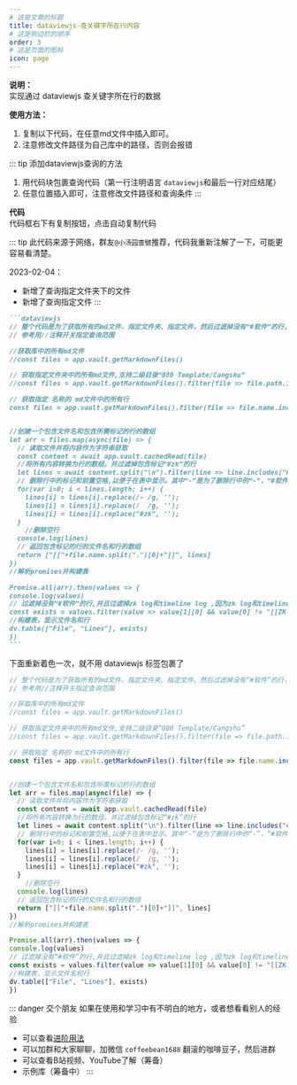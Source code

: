 ```yaml
---
# 这是文章的标题
title: dataviewjs-查关键字所在行内容
# 这是侧边栏的顺序
order: 3
# 这是页面的图标
icon: page
---
```


**说明：**  
实现通过 dataviewjs 查关键字所在行的数据

**使用方法：**  
1. 复制以下代码，在任意md文件中插入即可。
2. 注意修改文件路径为自己库中的路径，否则会报错

::: tip 添加dataviewjs查询的方法
1. 用代码块包裹查询代码（第一行注明语言 `dataviewjs`和最后一行对应结尾）
2. 任意位置插入即可，注意修改文件路径和查询条件
:::

**代码**  
代码框右下有复制按钮，点击自动复制代码

::: tip
此代码来源于网络，群友`@小汤园壹號`推荐，代码我重新注解了一下，可能更容易看清楚。

2023-02-04：  
- 新增了查询指定文件夹下的文件
- 新增了查询指定文件
:::

````markdown
```dataviewjs
// 整个代码是为了获取所有的md文件、指定文件夹、指定文件，然后过滤掉没有“#软件”的行，然后将文件名和行显示在表中。 
// 参考用//注释开关指定查询范围

//获取库中的所有md文件 
//const files = app.vault.getMarkdownFiles()  

// 获取指定文件夹中的所有md文件,支持二级目录“080 Template/Cangshu”
//const files = app.vault.getMarkdownFiles().filter(file => file.path.includes("080 Template"))

// 获取指定 名称的 md文件中的所有行
const files = app.vault.getMarkdownFiles().filter(file => file.name.includes("Cangshu.md"))


//创建一个包含文件名和包含所需标记的行的数组
let arr = files.map(async(file) => {
  // 读取文件并将内容作为字符串获取
  const content = await app.vault.cachedRead(file)
  //将所有内容转换为行的数组，并过滤掉包含标记“#zk”的行 
  let lines = await content.split("\n").filter(line => line.includes("#软件")) 
  // 删除行中的标记和前置空格,以便于在表中显示。其中“-”是为了删除行中的“-”，“#软件”是为了删除行中的“#软件”，“  ”是为了删除行中的空格，
  for(var i=0; i < lines.length; i++) { 
    lines[i] = lines[i].replace(/- /g, '');
    lines[i] = lines[i].replace(/  /g, '');
    lines[i] = lines[i].replace("#zk", '');
  }
    //删除空行
  console.log(lines)
  // 返回包含标记的行的文件名和行的数组 
  return ["[["+file.name.split(".")[0]+"]]", lines]
})
//解析promises并构建表 

Promise.all(arr).then(values => {
console.log(values)
// 过滤掉没有“#软件”的行,并且过滤掉zk log和timeline log ,因为zk log和timeline log是我自己的文件，不需要显示在表中,所以我过滤掉了,如果你不需要过滤掉zk log和timeline log，可以删除这两行代码
const exists = values.filter(value => value[1][0] && value[0] != "[[ZK Log]]" && value[0] != "[[+ Timeline Log]]")
//构建表，显示文件名和行 
dv.table(["File", "Lines"], exists)
})
```
````

下面重新着色一次，就不用 dataviewjs 标签包裹了  
```js
// 整个代码是为了获取所有的md文件、指定文件夹、指定文件，然后过滤掉没有“#软件”的行，然后将文件名和行显示在表中。 
// 参考用//注释开关指定查询范围

//获取库中的所有md文件 
//const files = app.vault.getMarkdownFiles()  

// 获取指定文件夹中的所有md文件,支持二级目录“080 Template/Cangshu”
//const files = app.vault.getMarkdownFiles().filter(file => file.path.includes("080 Template"))

// 获取指定 名称的 md文件中的所有行
const files = app.vault.getMarkdownFiles().filter(file => file.name.includes("Cangshu.md"))


//创建一个包含文件名和包含所需标记的行的数组
let arr = files.map(async(file) => {
  // 读取文件并将内容作为字符串获取
  const content = await app.vault.cachedRead(file)
  //将所有内容转换为行的数组，并过滤掉包含标记“#zk”的行 
  let lines = await content.split("\n").filter(line => line.includes("#软件")) 
  // 删除行中的标记和前置空格,以便于在表中显示。其中“-”是为了删除行中的“-”，“#软件”是为了删除行中的“#软件”，“  ”是为了删除行中的空格，
  for(var i=0; i < lines.length; i++) { 
    lines[i] = lines[i].replace(/- /g, '');
    lines[i] = lines[i].replace(/  /g, '');
    lines[i] = lines[i].replace("#zk", '');
  }
    //删除空行
  console.log(lines)
  // 返回包含标记的行的文件名和行的数组 
  return ["[["+file.name.split(".")[0]+"]]", lines]
})
//解析promises并构建表 

Promise.all(arr).then(values => {
console.log(values)
// 过滤掉没有“#软件”的行,并且过滤掉zk log和timeline log ,因为zk log和timeline log是我自己的文件，不需要显示在表中,所以我过滤掉了,如果你不需要过滤掉zk log和timeline log，可以删除这两行代码
const exists = values.filter(value => value[1][0] && value[0] != "[[ZK Log]]" && value[0] != "[[+ Timeline Log]]")
//构建表，显示文件名和行 
dv.table(["File", "Lines"], exists)
})
```

::: danger 交个朋友
如果在使用和学习中有不明白的地方，或者想看看别人的经验
- 可以查看[进阶用法](/zh/advanced)
- 可以加群和大家聊聊，加微信 `coffeebean1688` 翻滚的咖啡豆子，然后进群
- 可以查看B站视频、YouTube了解（筹备）
- 示例库（筹备中）
:::